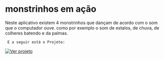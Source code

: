 # monstrinhos em ação

 Neste aplicativo existem 4 monstrinhos que dançam de acordo com o som que o computador ouve.
   como por exemplo o som de estalos, de chuva, de colheres batendo e da palmas.

     E a seguir está o Projeto:
[![Ver projeto](https://img.shields.io/badge/Ver_projeto-black?style=for-the-badge&logoColor=white)](https://felipebyjus2.github.io/AulaC106/)
     
